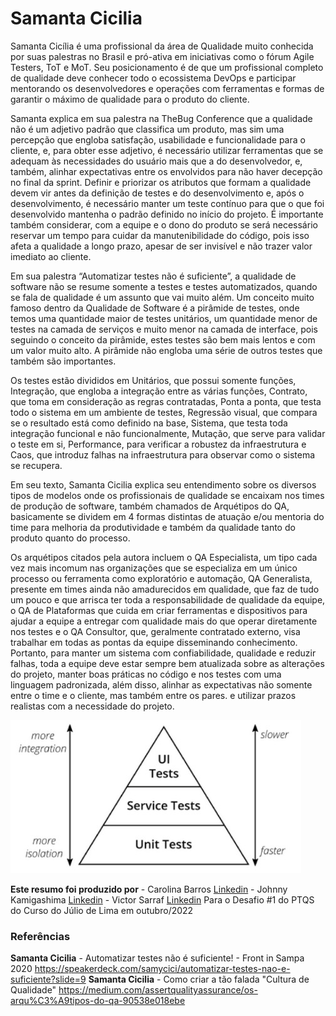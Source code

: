 # Samanta Cicilia 
Samanta Cicília é uma profissional da área de Qualidade muito conhecida por suas palestras no Brasil e pró-ativa em iniciativas como o fórum Agile Testers, ToT e MoT. Seu posicionamento é de que um profissional completo de qualidade deve conhecer todo o ecossistema DevOps e participar mentorando os desenvolvedores e operações com ferramentas e formas de garantir o máximo de qualidade para o produto do cliente.

Samanta explica em sua palestra na TheBug Conference que a qualidade não é um adjetivo padrão que classifica um produto, mas sim uma percepção que engloba satisfação, usabilidade e funcionalidade para o cliente, e, para obter esse adjetivo, é necessário utilizar ferramentas que se adequam às necessidades do usuário mais que a do desenvolvedor, e, também, alinhar expectativas entre os envolvidos para não haver decepção no final da sprint.
Definir e priorizar os atributos que formam a qualidade devem vir antes da definição de testes e do desenvolvimento e, após o desenvolvimento, é necessário manter um teste contínuo para que o que foi desenvolvido mantenha o padrão definido no início do projeto. É importante também considerar, com a equipe e o dono do produto se será necessário reservar um tempo para cuidar da manutenibilidade do código, pois isso afeta a qualidade a longo prazo, apesar de ser invisível e não trazer valor imediato ao cliente.

Em sua palestra “Automatizar testes não é suficiente”, a qualidade de software não se resume somente a testes e testes automatizados, quando se fala de qualidade é um assunto que vai muito além. Um conceito muito famoso dentro da Qualidade de Software é a pirâmide de testes, onde temos uma quantidade maior de testes unitários, um quantidade menor de testes na camada de serviços e muito menor na camada de interface, pois seguindo o conceito da pirâmide, estes testes são bem mais lentos e com um valor muito alto. A pirâmide não engloba uma série de outros testes que também são importantes.

Os testes estão divididos em Unitários, que possui somente funções, Integração, que engloba a integração entre as várias funções, Contrato, que toma em consideração as regras contratadas, Ponta a ponta, que testa todo o sistema em um ambiente de testes, Regressão visual, que compara se o resultado está como definido na base, Sistema, que testa toda integração funcional e não funcionalmente, Mutação, que serve para validar o teste em si, Performance, para verificar a robustez da infraestrutura e Caos, que introduz falhas na infraestrutura para observar como o sistema se recupera.

Em seu texto, Samanta Cicilia explica seu entendimento sobre os diversos tipos de modelos onde os profissionais de qualidade se encaixam nos times de produção de software, também chamados de Arquétipos do QA, basicamente se dividem em 4 formas distintas de atuação e/ou mentoria do time para melhoria da produtividade e também da qualidade tanto do produto quanto do processo.

Os arquétipos citados pela autora incluem o QA Especialista, um tipo cada vez mais incomum nas organizações que se especializa em um único processo ou ferramenta como exploratório e automação, QA Generalista, presente em times ainda não amadurecidos em qualidade, que faz de tudo um pouco e que arrisca ter toda a responsabilidade de qualidade da equipe, o QA de Plataformas que cuida em criar ferramentas e dispositivos para ajudar a equipe a entregar com qualidade mais do que operar diretamente nos testes e o QA Consultor, que, geralmente contratado externo, visa trabalhar em todas as pontas da equipe disseminando conhecimento.
Portanto, para manter um sistema com confiabilidade, qualidade e reduzir falhas, toda a equipe deve estar sempre bem atualizada sobre as alterações do projeto, manter boas práticas no código e nos testes com uma linguagem padronizada, além disso, alinhar as expectativas não somente entre o time e o cliente, mas também entre os pares. e utilizar prazos realistas com a necessidade do projeto.

![Piramide de testes](SamantaCicilia/Image%20on%202022-11-19%2007.46.46%20PM.jpg "")<!-- {"preview":"true"} -->

**Este resumo foi produzido por** 
	- Carolina Barros [Linkedin](https://www.linkedin.com/in/carolina-barros-03381a1b8/ "")
	- Johnny Kamigashima [Linkedin](https://www.linkedin.com/in/kamigashima/ "")
	- Victor Sarraf [Linkedin](https://www.linkedin.com/in/jo%C3%A3o-victor-sarraf-26330580/ "")
Para o Desafio #1 do PTQS do Curso do Júlio de Lima em outubro/2022

### Referências
**Samanta Cicilia** - Automatizar testes não é suficiente! - Front in Sampa 2020
https://speakerdeck.com/samycici/automatizar-testes-nao-e-suficiente?slide=9
**Samanta Cicilia** - Como criar a tão falada "Cultura de Qualidade"
https://medium.com/assertqualityassurance/os-arqu%C3%A9tipos-do-qa-90538e018ebe
